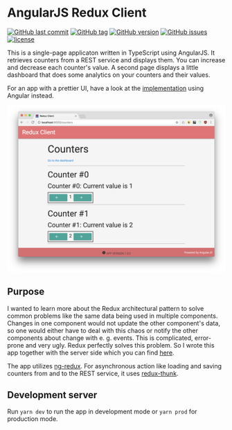 # AngularJS Redux Client

[![GitHub last commit](https://img.shields.io/github/last-commit/MichaelKaaden/redux-client-ng.svg)](https://github.com/MichaelKaaden/redux-client-ng/commits/master)
[![GitHub tag](https://img.shields.io/github/tag/MichaelKaaden/redux-client-ng.svg)](https://github.com/MichaelKaaden/redux-client-ng/releases)
[![GitHub version](https://img.shields.io/github/package-json/v/MichaelKaaden/redux-client-ng.svg)](https://github.com/MichaelKaaden/redux-client-ng/blob/master/package.json)
[![GitHub issues](https://img.shields.io/github/issues/MichaelKaaden/redux-client-ng.svg)](https://github.com/MichaelKaaden/redux-client-ng/issues)
[![license](https://img.shields.io/github/license/MichaelKaaden/redux-client-ng.svg)](https://github.com/MichaelKaaden/redux-client-ng)

This is a single-page applicaton written in TypeScript
using AngularJS. It retrieves counters from a REST service
and displays them. You can increase and decrease each counter's
value. A second page displays a little dashboard that does
some analytics on your counters and their values.

For an app with a prettier UI, have a look at the
[implementation](https://github.com/MichaelKaaden/redux-client-ng5)
using Angular instead.

![Screenshot of the app running in the Browser](images/screenshot1.png)

## Purpose

I wanted to learn more about the Redux architectural pattern
to solve common problems like the same data being used in
multiple components. Changes in one component would not update
the other component's data, so one would either have to deal
with this chaos or notify the other components about change
with e. g. events. This is complicated, error-prone and very
ugly. Redux perfectly solves this problem. So I wrote this
app together with the server side which you can find 
[here](https://github.com/MichaelKaaden/redux-server).

The app utilizes
[ng-redux](https://github.com/angular-redux/ng-redux).
For asynchronous action like loading and saving counters
from and to the REST service, it uses
[redux-thunk](https://github.com/gaearon/redux-thunk).

## Development server

Run `yarn dev` to run the app in development mode
or `yarn prod` for production mode.
